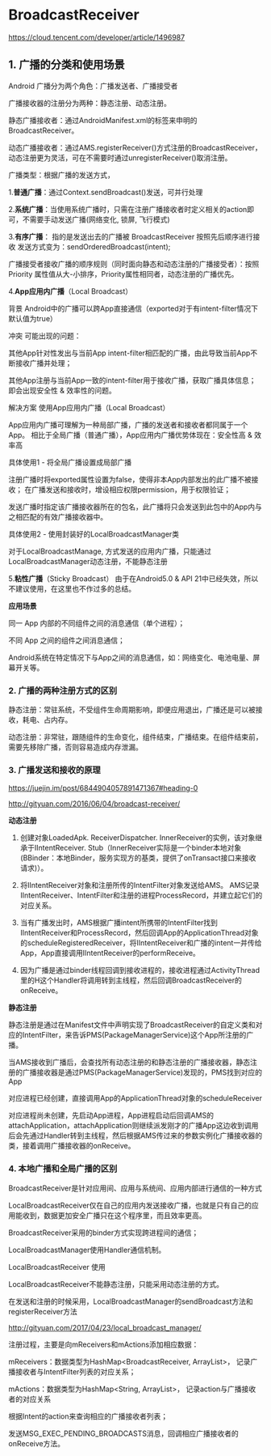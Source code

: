 # BroadcastReceiver

https://cloud.tencent.com/developer/article/1496987

## 1. 广播的分类和使用场景

Android 广播分为两个角色：广播发送者、广播接受者

广播接收器的注册分为两种：静态注册、动态注册。

静态广播接收者：通过AndroidManifest.xml的标签来申明的BroadcastReceiver。

动态广播接收者：通过AMS.registerReceiver()方式注册的BroadcastReceiver，动态注册更为灵活，可在不需要时通过unregisterReceiver()取消注册。

广播类型：根据广播的发送方式，

1.**普通广播**：通过Context.sendBroadcast()发送，可并行处理

2.**系统广播**：当使用系统广播时，只需在注册广播接收者时定义相关的action即可，不需要手动发送广播(网络变化, 锁屏, 飞行模式)

3.**有序广播**： 指的是发送出去的广播被 BroadcastReceiver 按照先后顺序进行接收 发送方式变为：sendOrderedBroadcast(intent); 

广播接受者接收广播的顺序规则（同时面向静态和动态注册的广播接受者）：按照 Priority 属性值从大-小排序，Priority属性相同者，动态注册的广播优先。

4.**App应用内广播**（Local Broadcast）

背景 Android中的广播可以跨App直接通信（exported对于有intent-filter情况下默认值为true）

冲突 可能出现的问题：

其他App针对性发出与当前App intent-filter相匹配的广播，由此导致当前App不断接收广播并处理；

其他App注册与当前App一致的intent-filter用于接收广播，获取广播具体信息；
即会出现安全性 & 效率性的问题。

解决方案 使用App应用内广播（Local Broadcast）

App应用内广播可理解为一种局部广播，广播的发送者和接收者都同属于一个App。
相比于全局广播（普通广播），App应用内广播优势体现在：安全性高 & 效率高

具体使用1 - 将全局广播设置成局部广播

注册广播时将exported属性设置为false，使得非本App内部发出的此广播不被接收；
在广播发送和接收时，增设相应权限permission，用于权限验证；

发送广播时指定该广播接收器所在的包名，此广播将只会发送到此包中的App内与之相匹配的有效广播接收器中。

具体使用2 - 使用封装好的LocalBroadcastManager类

对于LocalBroadcastManage, 方式发送的应用内广播，只能通过LocalBroadcastManager动态注册，不能静态注册

5.**粘性广播**（Sticky Broadcast）
由于在Android5.0 & API 21中已经失效，所以不建议使用，在这里也不作过多的总结。

**应用场景**

同一 App 内部的不同组件之间的消息通信（单个进程）；

不同 App 之间的组件之间消息通信；

Android系统在特定情况下与App之间的消息通信，如：网络变化、电池电量、屏幕开关等。

### 2. 广播的两种注册方式的区别

静态注册：常驻系统，不受组件生命周期影响，即便应用退出，广播还是可以被接收，耗电、占内存。

动态注册：非常驻，跟随组件的生命变化，组件结束，广播结束。在组件结束前，需要先移除广播，否则容易造成内存泄漏。

### 3. 广播发送和接收的原理

https://juejin.im/post/6844904057891471367#heading-0

http://gityuan.com/2016/06/04/broadcast-receiver/

**动态注册**

1. 创建对象LoadedApk. ReceiverDispatcher. InnerReceiver的实例，该对象继承于IIntentReceiver. Stub（InnerReceiver实际是一个binder本地对象(BBinder：本地Binder，服务实现方的基类，提供了onTransact接口来接收请求)）。

2. 将IIntentReceiver对象和注册所传的IntentFilter对象发送给AMS。 AMS记录IIntentReceiver、IntentFilter和注册的进程ProcessRecord，并建立起它们的对应关系。

3. 当有广播发出时，AMS根据广播intent所携带的IntentFilter找到IIntentReceiver和ProcessRecord，然后回调App的ApplicationThread对象的scheduleRegisteredReceiver，将IIntentReceiver和广播的intent一并传给App，App直接调用IIntentReceiver的performReceive。

4. 因为广播是通过binder线程回调到接收进程的，接收进程通过ActivityThread里的H这个Handler将调用转到主线程，然后回调BroadcastReceiver的onReceive。

**静态注册**

静态注册是通过在Manifest文件中声明实现了BroadcastReceiver的自定义类和对应的IntentFilter，来告诉PMS(PackageManagerService)这个App所注册的广播。

 当AMS接收到广播后，会查找所有动态注册的和静态注册的广播接收器，静态注册的广播接收器是通过PMS(PackageManagerService)发现的，PMS找到对应的App

对应进程已经创建，直接调用App的ApplicationThread对象的scheduleReceiver

对应进程尚未创建，先启动App进程，App进程启动后回调AMS的attachApplication，attachApplication则继续派发刚才的广播App这边收到调用后会先通过Handler转到主线程，然后根据AMS传过来的参数实例化广播接收器的类，接着调用广播接收器的onReceive。

### 4. 本地广播和全局广播的区别

BroadcastReceiver是针对应用间、应用与系统间、应用内部进行通信的一种方式

LocalBroadcastReceiver仅在自己的应用内发送接收广播，也就是只有自己的应用能收到，数据更加安全广播只在这个程序里，而且效率更高。

BroadcastReceiver采用的binder方式实现跨进程间的通信；

LocalBroadcastManager使用Handler通信机制。

LocalBroadcastReceiver 使用

LocalBroadcastReceiver不能静态注册，只能采用动态注册的方式。

在发送和注册的时候采用，LocalBroadcastManager的sendBroadcast方法和registerReceiver方法

http://gityuan.com/2017/04/23/local_broadcast_manager/

注册过程，主要是向mReceivers和mActions添加相应数据：

mReceivers：数据类型为HashMap<BroadcastReceiver, ArrayList>， 记录广播接收者与IntentFilter列表的对应关系；

mActions：数据类型为HashMap<String, ArrayList>， 记录action与广播接收者的对应关系

根据Intent的action来查询相应的广播接收者列表；

发送MSG_EXEC_PENDING_BROADCASTS消息，回调相应广播接收者的onReceive方法。

